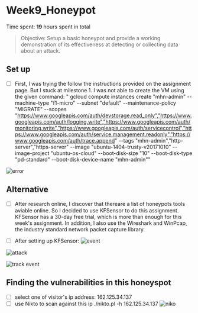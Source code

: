 # Week9_Honeypot
Time spent: **19** hours spent in total
> Objective: Setup a basic honeypot and provide a working demonstration of its effectiveness at detecting or collecting data about an attack.

## Set up
- [ ] First, I was trying the follow the instructions provided on the assignment page. But I stuck at milestone 1. I was not able to create the VM using the given command:
" gcloud compute instances create "mhn-admin" --machine-type "f1-micro" --subnet "default" --maintenance-policy "MIGRATE"  --scopes "https://www.googleapis.com/auth/devstorage.read_only","https://www.googleapis.com/auth/logging.write","https://www.googleapis.com/auth/monitoring.write","https://www.googleapis.com/auth/servicecontrol","https://www.googleapis.com/auth/service.management.readonly","https://www.googleapis.com/auth/trace.append" --tags "mhn-admin","http-server","https-server" --image "ubuntu-1404-trusty-v20171010" --image-project "ubuntu-os-cloud" --boot-disk-size "10" --boot-disk-type "pd-standard" --boot-disk-device-name "mhn-admin""

![error](https://user-images.githubusercontent.com/24555370/32417666-c936e120-c22a-11e7-8d26-965e89e07561.PNG)

## Alternative
- [ ] After research online, I discover that thereare a list of honeypots tools aviable online. So I decided to use KFSensor to do this assignment. KFSensor has a 30-day free trial, which is more than enough for this week's assignment. In addition, I also use the Wireshark  and WinPcap, the industry standard network packet capture library.

-[ ] After setting up KFSensor:
![event](https://user-images.githubusercontent.com/24555370/32418119-f34e9780-c231-11e7-9c7e-f755568c291d.PNG)

![attack](https://user-images.githubusercontent.com/24555370/32418153-61224d10-c232-11e7-907f-2d6d6a21461a.PNG)

![track event](https://user-images.githubusercontent.com/24555370/32418154-68571548-c232-11e7-908b-faefa6febad3.PNG)  

## Finding the vulnerabilities in this honeyspot
- [ ] select one of visitor's ip address: 162.125.34.137 
- [ ] use Nikto to scan against this ip ./nikto.pl -h 162.125.34.137 
![niko](https://user-images.githubusercontent.com/24555370/32418229-ce0b4156-c233-11e7-9878-42ddd2b71241.PNG)
